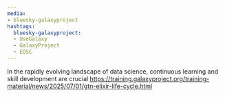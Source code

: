 ```yaml
---
media:
- bluesky-galaxyproject
hashtags:
  bluesky-galaxyproject:
  - UseGalaxy
  - GalaxyProject
  - EOSC
---
```

In the rapidly evolving landscape of data science, continuous learning and skill development are crucial
https://training.galaxyproject.org/training-material/news/2025/07/01/gtn-elixir-life-cycle.html